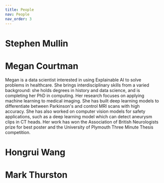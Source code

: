 ```yaml
---
title: People
nav: People
nav_order: 3
---
```


# Stephen Mullin

# Megan Courtman
Megan is a data scientist interested in using Explainable AI to solve problems in healthcare. She brings interdisciplinary skills from a varied background: she holds degrees in history and data science, and is completing her PhD in computing. Her research focuses on applying machine learning to medical imaging. She has built deep learning models to differentiate between Parkinson's and control MRI scans with high accuracy. She has also worked on computer vision models for safety applications, such as a deep learning model which can detect aneurysm clips in CT heads. Her work has won the Association of British Neurologists prize for best poster and the University of Plymouth Three Minute Thesis competition. 

# Hongrui Wang

# Mark Thurston
